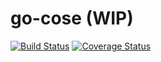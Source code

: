 # go-cose (WIP)

[![Build Status](https://travis-ci.org/mozilla-services/go-cose.svg?branch=master)](https://travis-ci.org/mozilla-services/go-cose)
[![Coverage Status](https://coveralls.io/repos/github/mozilla-services/go-cose/badge.svg)](https://coveralls.io/github/mozilla-services/go-cose)
